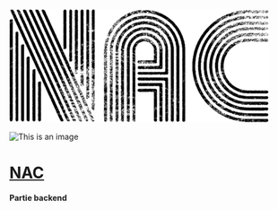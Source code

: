 ![logo](https://github.com/Ptiga/nac-backend/blob/main/img/NAC.png)


![This is an image](https://myoctocat.com/assets/images/base-octocat.svg)
# __<u>NAC</u>__


**Partie backend**
